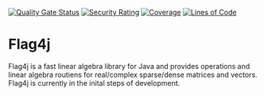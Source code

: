 [![Quality Gate Status](https://sonarcloud.io/api/project_badges/measure?project=jacobdwatters_JML&metric=alert_status)](https://sonarcloud.io/summary/new_code?id=jacobdwatters_JML)
[![Security Rating](https://sonarcloud.io/api/project_badges/measure?project=jacobdwatters_JML&metric=security_rating)](https://sonarcloud.io/summary/new_code?id=jacobdwatters_JML)
[![Coverage](https://sonarcloud.io/api/project_badges/measure?project=jacobdwatters_JML&metric=coverage)](https://sonarcloud.io/summary/new_code?id=jacobdwatters_JML)
[![Lines of Code](https://sonarcloud.io/api/project_badges/measure?project=jacobdwatters_JML&metric=ncloc)](https://sonarcloud.io/summary/new_code?id=jacobdwatters_JML)

# Flag4j
Flag4j is a fast linear algebra library for Java and provides operations and linear algebra routiens for real/complex sparse/dense matrices and vectors.
Flag4j is currently in the inital steps of development.
